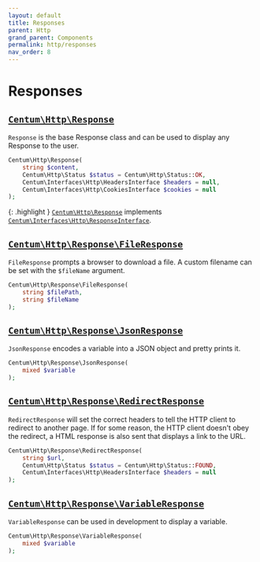 ```yaml
---
layout: default
title: Responses
parent: Http
grand_parent: Components
permalink: http/responses
nav_order: 8
---
```




# Responses

## [`Centum\Http\Response`](https://github.com/SidRoberts/centum/tree/development/src/Http/Response.php)

`Response` is the base Response class and can be used to display any Response to the user.

```php
Centum\Http\Response(
    string $content,
    Centum\Http\Status $status = Centum\Http\Status::OK,
    Centum\Interfaces\Http\HeadersInterface $headers = null,
    Centum\Interfaces\Http\CookiesInterface $cookies = null
);
```

{: .highlight }
[`Centum\Http\Response`](https://github.com/SidRoberts/centum/blob/development/src/Http/Response.php) implements [`Centum\Interfaces\Http\ResponseInterface`](https://github.com/SidRoberts/centum/blob/development/src/Interfaces/Http/ResponseInterface.php).



## [`Centum\Http\Response\FileResponse`](https://github.com/SidRoberts/centum/tree/development/src/Http/Response/FileResponse.php)

`FileResponse` prompts a browser to download a file.
A custom filename can be set with the `$fileName` argument.

```php
Centum\Http\Response\FileResponse(
    string $filePath,
    string $fileName
);
```



## [`Centum\Http\Response\JsonResponse`](https://github.com/SidRoberts/centum/tree/development/src/Http/Response/JsonResponse.php)

`JsonResponse` encodes a variable into a JSON object and pretty prints it.

```php
Centum\Http\Response\JsonResponse(
    mixed $variable
);
```



## [`Centum\Http\Response\RedirectResponse`](https://github.com/SidRoberts/centum/tree/development/src/Http/Response/RedirectResponse.php)

`RedirectResponse` will set the correct headers to tell the HTTP client to redirect to another page.
If for some reason, the HTTP client doesn't obey the redirect, a HTML response is also sent that displays a link to the URL.

```php
Centum\Http\Response\RedirectResponse(
    string $url,
    Centum\Http\Status $status = Centum\Http\Status::FOUND,
    Centum\Interfaces\Http\HeadersInterface $headers = null
);
```



## [`Centum\Http\Response\VariableResponse`](https://github.com/SidRoberts/centum/tree/development/src/Http/Response/VariableResponse.php)

`VariableResponse` can be used in development to display a variable.

```php
Centum\Http\Response\VariableResponse(
    mixed $variable
);
```

